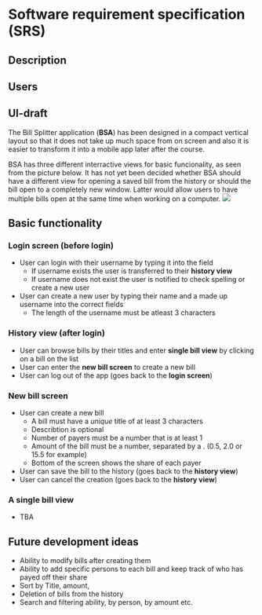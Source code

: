 # Software requirement specification (SRS)
## Description
## Users
## UI-draft
The Bill Splitter application (**BSA**) has been designed in a compact vertical layout so that it does not take up much space from on screen and also it is easier to transform it into a mobile app later after the course.

BSA has three different interractive views for basic funcionality, as seen from the picture below. It has not yet been decided whether BSA should have a different view for opening a saved bill from the history or should the bill open to a completely new window. Latter would allow users to have multiple bills open at the same time when working on a computer.
<img src="https://github.com/samumakinen/ot-harjoitustyo/blob/master/documentation/resources/ui_draft_1.0.png">
## Basic functionality
### Login screen (before login)
- User can login with their username by typing it into the field
  - If username exists the user is transferred to their **history view**
  - If username does not exist the user is notified to check spelling or create a new user
- User can create a new user by typing their name and a made up username into the correct fields
  - The length of the username must be atleast 3 characters
### History view (after login)
- User can browse bills by their titles and enter **single bill view** by clicking on a bill on the list
- User can enter the **new bill screen** to create a new bill
- User can log out of the app (goes back to the **login screen**)
### New bill screen
- User can create a new bill
  - A bill must have a  *unique* title of at least 3 characters
  - Describtion is optional
  - Number of payers must be a number that is at least 1
  - Amount of the bill must be a number, separated by a . (0.5, 2.0 or 15.5 for example)
  - Bottom of the screen shows the share of each payer
- User can save the bill to the history (goes back to the **history view**)
- User can cancel the creation (goes back to the **history view**)
### A single bill view
- TBA
## Future development ideas
- Ability to modify bills after creating them
- Ability to add specific persons to each bill and keep track of who has payed off their share
- Sort by Title, amount,
- Deletion of bills from the history
- Search and filtering ability, by person, by amount etc.
